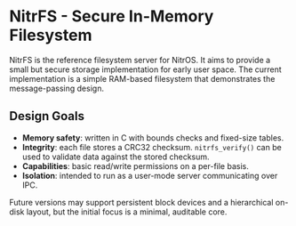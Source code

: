 # NitrFS - Secure In-Memory Filesystem

NitrFS is the reference filesystem server for NitrOS. It aims to provide a
small but secure storage implementation for early user space. The current
implementation is a simple RAM-based filesystem that demonstrates the
message-passing design.

## Design Goals

* **Memory safety**: written in C with bounds checks and fixed-size tables.
* **Integrity**: each file stores a CRC32 checksum. `nitrfs_verify()` can be
  used to validate data against the stored checksum.
* **Capabilities**: basic read/write permissions on a per-file basis.
* **Isolation**: intended to run as a user-mode server communicating over IPC.

Future versions may support persistent block devices and a hierarchical
on-disk layout, but the initial focus is a minimal, auditable core.
